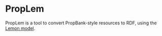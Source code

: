 # PropLem

PropLem is a tool to convert PropBank-style resources to RDF, using the [Lemon model](http://lemon-model.net/index.php).

